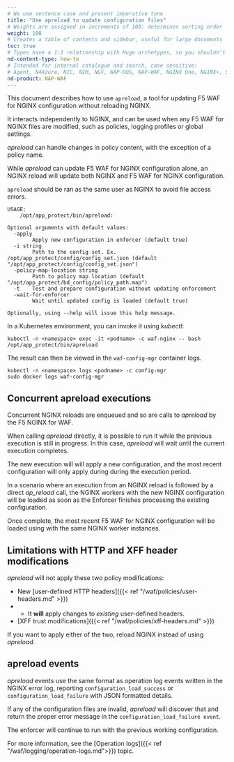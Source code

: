 ```yaml
---
# We use sentence case and present imperative tone
title: "Use apreload to update configuration files"
# Weights are assigned in increments of 100: determines sorting order
weight: 100
# Creates a table of contents and sidebar, useful for large documents
toc: true
# Types have a 1:1 relationship with Hugo archetypes, so you shouldn't need to change this
nd-content-type: how-to
# Intended for internal catalogue and search, case sensitive:
# Agent, N4Azure, NIC, NIM, NGF, NAP-DOS, NAP-WAF, NGINX One, NGINX+, Solutions, Unit
nd-product: NAP-WAF
---
```


This document describes how to use `apreload`, a tool for updating F5 WAF for NGINX configuration without reloading NGINX.

It interacts independently to NGINX, and can be used when any F5 WAF for NGINX files are modified, such as policies, logging profiles or global settings.

_apreload_ can handle changes in policy content, with the exception of a policy name.

While _apreload_ can update F5 WAF for NGINX configuration alone, an NGINX reload will update both NGINX and F5 WAF for NGINX configuration.

`apreload` should be ran as the same user as NGINX to avoid file access errors.

```text
USAGE:
    /opt/app_protect/bin/apreload:

Optional arguments with default values:
  -apply
        Apply new configuration in enforcer (default true)
  -i string
        Path to the config set. Ex. /opt/app_protect/config/config_set.json (default "/opt/app_protect/config/config_set.json")
  -policy-map-location string
        Path to policy map location (default "/opt/app_protect/bd_config/policy_path.map")
  -t    Test and prepare configuration without updating enforcement
  -wait-for-enforcer
        Wait until updated config is loaded (default true)

Optionally, using --help will issue this help message.
```

In a Kubernetes environment, you can invoke it using _kubectl_:

```shell
kubectl -n <namespace> exec -it <podname> -c waf-nginx -- bash /opt/app_protect/bin/apreload
```

The result can then be viewed in the `waf-config-mgr` container logs.

```shell
kubectl -n <namespace> logs <podname> -c config-mgr
sudo docker logs waf-config-mgr
```

## Concurrent apreload executions

Concurrent NGINX reloads are enqueued and so are calls to _apreload_ by the F5 NGINX for WAF.

When calling _apreload_ directly, it is possible to run it while the previous execution is still in progress. In this case, _apreload_ will wait until the current execution completes.

The new execution will will apply a new configuration, and the most recent configuration will only apply during during the execution period.

In a scenario where an execution from an NGINX reload is followed by a direct _ap_reload_ call, the NGINX workers with the new NGINX configuration will be loaded as soon as the Enforcer finishes processing the existing configuration. 

Once complete, the most recent F5 WAF for NGINX configuration will be loaded using with the same NGINX worker instances.

## Limitations with HTTP and XFF header modifications

_apreload_ will not apply these two policy modifications:

- New [user-defined HTTP headers]({{< ref "/waf/policies/user-headers.md" >}})
- - It **will** apply changes to _existing_ user-defined headers.
- [XFF trust modifications]({{< ref "/waf/policies/xff-headers.md" >}})

If you want to apply either of the two, reload NGINX instead of using _apreload_.

## apreload events

_apreload_ events use the same format as operation log events written in the NGINX error log, reporting `configuration_load_success` or `configuration_load_failure` with JSON formatted details. 

If any of the configuration files are invalid, _apreload_ will discover that and return the proper error message in the `configuration_load_failure event`. 

The enforcer will continue to run with the previous working configuration. 

For more information, see the [Operation logs]({{< ref "/waf/logging/operation-logs.md">}}) topic.